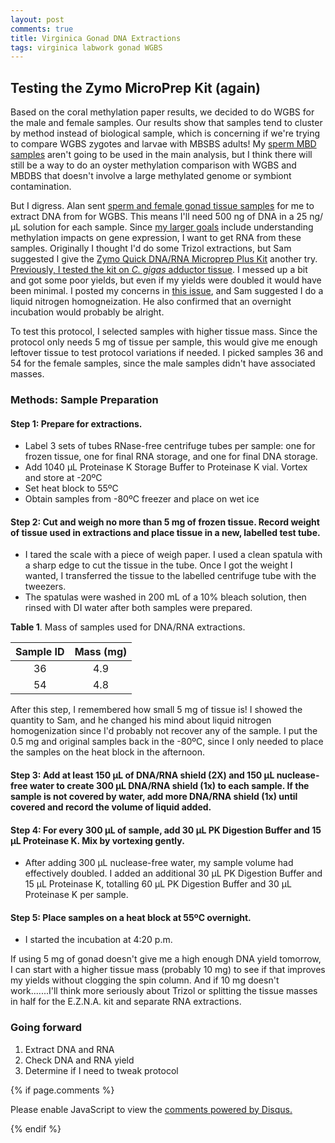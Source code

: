 ```yaml
---
layout: post
comments: true
title: Virginica Gonad DNA Extractions
tags: virginica labwork gonad WGBS
---
```


## Testing the Zymo MicroPrep Kit (again)

Based on the coral methylation paper results, we decided to do WGBS for the male and female samples. Our results show that samples tend to cluster by method instead of biological sample, which is concerning if we're trying to compare WGBS zygotes and larvae with MBSBS adults! My [sperm MBD samples](https://yaaminiv.github.io/Sperm-MBD-Enrichment-Day11/) aren't going to be used in the main analysis, but I think there will still be a way to do an oyster methylation comparison with WGBS and MBDBS that doesn't involve a large methylated genome or symbiont contamination.

But I digress. Alan sent [sperm and female gonad tissue samples](https://docs.google.com/spreadsheets/d/1CQ1WpMPchdFV3iDc8cgP_dCbK6rsJoKOeRg8oPCm-E0/edit#gid=0) for me to extract DNA from for WGBS. This means I'll need 500 ng of DNA in a 25 ng/µL solution for each sample. Since [my larger goals](https://yaaminiv.github.io/Gigas-and-Virginica-Labwork-Priorities/) include understanding methylation impacts on gene expression, I want to get RNA from these samples. Originally I thought I'd do some Trizol extractions, but Sam suggested I give the [Zymo Quick DNA/RNA Microprep Plus Kit](https://github.com/RobertsLab/resources/blob/master/protocols/Commercial_Protocols/ZymoResearch_quick-dna-rna_microprep_plus_kit_20190411.pdf) another try. [Previously, I tested the kit on *C. gigas* adductor tissue](https://yaaminiv.github.io/Gigas-Broodstock-RNA-Extraction/). I messed up a bit and got some poor yields, but even if my yields were doubled it would have been minimal. I posted my concerns in [this issue](https://github.com/RobertsLab/resources/issues/1012), and Sam suggested I do a liquid nitrogen homogneization. He also confirmed that an overnight incubation would probably be alright.

To test this protocol, I selected samples with higher tissue mass. Since the protocol only needs 5 mg of tissue per sample, this would give me enough leftover tissue to test protocol variations if needed. I picked samples 36 and 54 for the female samples, since the male samples didn't have associated masses. 

### Methods: Sample Preparation

#### Step 1: Prepare for extractions.

- Label 3 sets of tubes RNase-free centrifuge tubes per sample: one for frozen tissue, one for final RNA storage, and one for final DNA storage.
- Add 1040 µL Proteinase K Storage Buffer to Proteinase K vial. Vortex and store at -20ºC
- Set heat block to 55ºC
- Obtain samples from -80ºC freezer and place on wet ice

#### Step 2: Cut and weigh no more than 5 mg of frozen tissue. Record weight of tissue used in extractions and place tissue in a new, labelled test tube.

- I tared the scale with a piece of weigh paper. I used a clean spatula with a sharp edge to cut the tissue in the tube. Once I got the weight I wanted, I transferred the tissue to the labelled centrifuge tube with the tweezers.
- The spatulas were washed in 200 mL of a 10% bleach solution, then rinsed with DI water after both samples were prepared.

**Table 1**. Mass of samples used for DNA/RNA extractions.

| **Sample ID** | **Mass (mg)** |
|:-------------:|:-------------:|
|       36      |       4.9     |
|       54      |       4.8     |

After this step, I remembered how small 5 mg of tissue is! I showed the quantity to Sam, and he changed his mind about liquid nitrogen homogenization since I'd probably not recover any of the sample. I put the 0.5 mg and original samples back in the -80ºC, since I only needed to place the samples on the heat block in the afternoon.

#### Step 3: Add at least 150 µL of DNA/RNA shield (2X) and 150 µL nuclease-free water to create 300 µL DNA/RNA shield (1x) to each sample. If the sample is not covered by water, add more DNA/RNA shield (1x) until covered and record the volume of liquid added.

#### Step 4: For every 300 µL of sample, add 30 µL PK Digestion Buffer and 15 µL Proteinase K. Mix by vortexing gently.

- After adding 300 µL nuclease-free water, my sample volume had effectively doubled. I added an additional 30 µL PK Digestion Buffer and 15 µL Proteinase K, totalling 60 µL PK Digestion Buffer and 30 µL Proteinase K per sample.

#### Step 5: Place samples on a heat block at 55ºC overnight.

- I started the incubation at 4:20 p.m.

If using 5 mg of gonad doesn't give me a high enough DNA yield tomorrow, I can start with a higher tissue mass (probably 10 mg) to see if that improves my yields without clogging the spin column. And if 10 mg doesn't work.......I'll think more seriously about Trizol or splitting the tissue masses in half for the E.Z.N.A. kit and separate RNA extractions.

### Going forward

1. Extract DNA and RNA
2. Check DNA and RNA yield
3. Determine if I need to tweak protocol

{% if page.comments %}

<div id="disqus_thread"></div>
<script>

/**
*  RECOMMENDED CONFIGURATION VARIABLES: EDIT AND UNCOMMENT THE SECTION BELOW TO INSERT DYNAMIC VALUES FROM YOUR PLATFORM OR CMS.
*  LEARN WHY DEFINING THESE VARIABLES IS IMPORTANT: https://disqus.com/admin/universalcode/#configuration-variables*/
/*
var disqus_config = function () {
this.page.url = PAGE_URL;  // Replace PAGE_URL with your page's canonical URL variable
this.page.identifier = PAGE_IDENTIFIER; // Replace PAGE_IDENTIFIER with your page's unique identifier variable
};
*/
(function() { // DON'T EDIT BELOW THIS LINE
var d = document, s = d.createElement('script');
s.src = 'https://the-responsible-grad-student.disqus.com/embed.js';
s.setAttribute('data-timestamp', +new Date());
(d.head || d.body).appendChild(s);
})();
</script>
<noscript>Please enable JavaScript to view the <a href="https://disqus.com/?ref_noscript">comments powered by Disqus.</a></noscript>

{% endif %}

<script id="dsq-count-scr" src="//the-responsible-grad-student.disqus.com/count.js" async></script>
